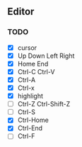 ## Editor
### TODO
- [x] cursor
- [x] Up Down Left Right
- [x] Home End
- [x] Ctrl-C Ctrl-V
- [x] Ctrl-A
- [x] Ctrl-x
- [x] highlight
- [ ] Ctrl-Z Ctrl-Shift-Z
- [ ] Ctrl-S
- [x] Ctrl-Home
- [x] Ctrl-End
- [ ] Ctrl-F